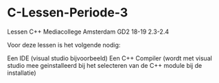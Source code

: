 # C-Lessen-Periode-3
Lessen C++ Mediacollege Amsterdam GD2 18-19 2.3-2.4

Voor deze lessen is het volgende nodig:

Een IDE (visual studio bijvoorbeeld)
Een C++ Compiler (wordt met visual studio mee geinstalleerd bij het selecteren van de C++ module bij de installatie)